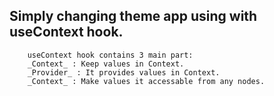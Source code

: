 ## Simply changing theme app using with useContext hook.

```
    useContext hook contains 3 main part:
    _Context_ : Keep values in Context.
    _Provider_ : It provides values in Context.
    _Context_ : Make values it accessable from any nodes.

```

